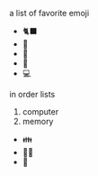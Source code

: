 a list of favorite emoji

- 🐈‍⬛
- 🌻
- 🧒
- 🥉
- 💻


in order lists
1. computer
2. memory

* 👪
* 👨‍👧
* 👦
